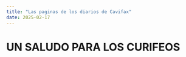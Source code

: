 ```yaml
---
title: "Las paginas de los diarios de Cavifax"
date: 2025-02-17
---
```


# UN SALUDO PARA LOS CURIFEOS
